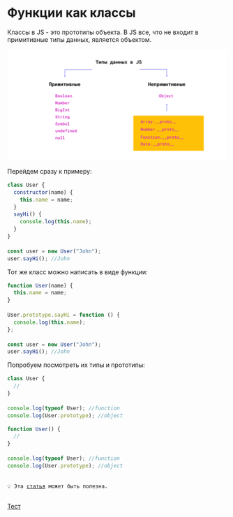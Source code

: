 # Функции как классы

Классы в JS - это прототипы объекта. В JS все, что не входит в примитивные типы данных, является объектом.

<img src="./img1.png" alt="drawing" width="600"/>

Перейдем сразу к примеру:

```jsx
class User {
  constructor(name) {
    this.name = name;
  }
  sayHi() {
    console.log(this.name);
  }
}

const user = new User("John");
user.sayHi(); //John
```

Тот же класс можно написать в виде функции:

```jsx
function User(name) {
  this.name = name;
}

User.prototype.sayHi = function () {
  console.log(this.name);
};

const user = new User("John");
user.sayHi(); //John
```

Попробуем посмотреть их типы и прототипы:

```jsx
class User {
  //
}

console.log(typeof User); //function
console.log(User.prototype); //object
```

```jsx
function User() {
  //
}

console.log(typeof User); //function
console.log(User.prototype); //object
```

<pre>
<code>
💡 Эта <a href="https://medium.com/javascript-scene/javascript-factory-functions-vs-constructor-functions-vs-classes-2f22ceddf33e">статья</a> может быть полезна.
</code>
</pre>

[Тест](./test-1.md)
